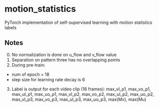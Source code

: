 # motion_statistics
PyTorch implementation of self-supervised learning with motion statistics labels 

## Notes
0. No normalization is done on u_flow and v_flow value
1. Separation on pattern three has no overlapping points 
2. During pre-train:
- num of epoch = 18 
- step size for learning rate decay is 6 
3. Label is output for each video clip (16 frames):
max_vl_p1, max_vo_p1, max_ul_p1, max_uo_p1, max_vl_p2, max_vo_p2, max_ul_p2, max_uo_p2, max_vl_p3, max_vo_p3, max_ul_p3, max_uo_p3, max(Mv), max(Mu)

